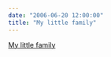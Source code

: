 ```yaml
---
date: "2006-06-20 12:00:00"
title: "My little family"
---
```


[My little family](/lemire/blog/2006/06-20-my-little-family)

